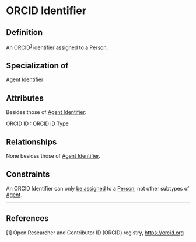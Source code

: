 # ORCID Identifier

## Definition
An ORCID<sup>[1](#fn1)</sup> identifier assigned to a [Person](../entities/Person.md).

## Specialization of
[Agent Identifier](../entities/Agent_Identifier.md)

## Attributes
Besides those of [Agent Identifier](../entities/Agent_Identifier.md):

<a name="DOI">ORCID ID : [ORCID iD Type](../datatypes/ORCID_iD.md)</a>

## Relationships
None besides those of [Agent Identifier](../entities/Agent_Identifier.md).

## Constraints
An ORCID Identifier can only [be assigned](../entities/Agent_Identifier.md#user-content-rel__is-assigned-to) to a [Person](../entities/Person.md), not other subtypes of [Agent](../entities/Agent.md).

---
## References
<a name="fn1">\[1\]</a> Open Researcher and Contributor ID (ORCID) registry, https://orcid.org 
